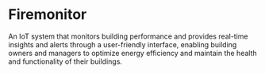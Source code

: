 # Firemonitor
An IoT system that monitors building performance and provides real-time insights and alerts through a user-friendly interface, enabling building owners and managers to optimize energy efficiency and maintain the health and functionality of their buildings.
